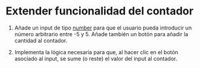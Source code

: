 # Extender funcionalidad del contador

1. Añade un input de tipo [number](https://www.w3schools.com/tags/tryit.asp?filename=tryhtml5_input_type_number) para que el usuario pueda introducir un número arbitrario entre -5 y 5. Añade también un botón para añadir la cantidad al contador. 

2. Implementa la lógica necesaria para que, al hacer clic en el botón asociado al input, se sume (o reste) el valor del input al contador.